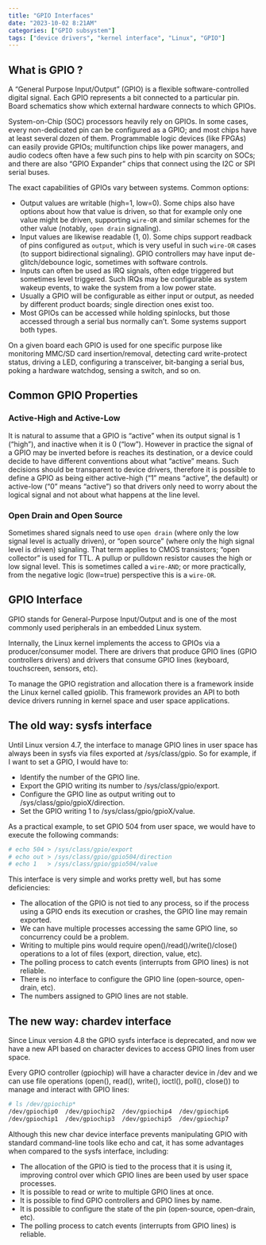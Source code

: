 ```yaml
---
title: "GPIO Interfaces"
date: "2023-10-02 8:21AM"
categories: ["GPIO subsystem"]
tags: ["device drivers", "kernel interface", "Linux", "GPIO"]
---
```


## What is GPIO ?

A “General Purpose Input/Output” (GPIO) is a flexible software-controlled digital
signal. Each GPIO represents a bit connected to a particular pin. Board schematics
show which external hardware connects to which GPIOs.

System-on-Chip (SOC) processors heavily rely on GPIOs. In some cases, every
non-dedicated pin can be configured as a GPIO; and most chips have at least several
dozen of them. Programmable logic devices (like FPGAs) can easily provide GPIOs;
multifunction chips like power managers, and audio codecs often have a few such
pins to help with pin scarcity on SOCs; and there are also “GPIO Expander” chips
that connect using the I2C or SPI serial buses.

The exact capabilities of GPIOs vary between systems. Common options:

* Output values are writable (high=1, low=0). Some chips also have options about
how that value is driven, so that for example only one value might be driven,
supporting `wire-OR` and similar schemes for the other value (notably, `open drain`
signaling).
* Input values are likewise readable (1, 0). Some chips support readback of pins
configured as `output`, which is very useful in such `wire-OR` cases (to support
bidirectional signaling). GPIO controllers may have input de-glitch/debounce logic,
sometimes with software controls.
* Inputs can often be used as IRQ signals, often edge triggered but sometimes
level triggered. Such IRQs may be configurable as system wakeup events, to wake
the system from a low power state.
* Usually a GPIO will be configurable as either input or output, as needed by
different product boards; single direction ones exist too.
* Most GPIOs can be accessed while holding spinlocks, but those accessed through
a serial bus normally can’t. Some systems support both types.

On a given board each GPIO is used for one specific purpose like monitoring MMC/SD
card insertion/removal, detecting card write-protect status, driving a LED,
configuring a transceiver, bit-banging a serial bus, poking a hardware watchdog,
sensing a switch, and so on.

## Common GPIO Properties

### Active-High and Active-Low

It is natural to assume that a GPIO is “active” when its output signal is 
1 (“high”), and inactive when it is 0 (“low”). However in practice the signal of
a GPIO may be inverted before is reaches its destination, or a device could decide
to have different conventions about what “active” means. Such decisions should be
transparent to device drivers, therefore it is possible to define a GPIO as being
either active-high (“1” means “active”, the default) or active-low (“0” means
“active”) so that drivers only need to worry about the logical signal and not
about what happens at the line level.

### Open Drain and Open Source

Sometimes shared signals need to use `open drain` (where only the low signal level
is actually driven), or “open source” (where only the high signal level is driven)
signaling. That term applies to CMOS transistors; “open collector” is used for TTL.
A pullup or pulldown resistor causes the high or low signal level. This is sometimes
called a `wire-AND`; or more practically, from the negative logic (low=true)
perspective this is a `wire-OR`.

## GPIO Interface

GPIO stands for General-Purpose Input/Output and is one of the most commonly used
peripherals in an embedded Linux system.

Internally, the Linux kernel implements the access to GPIOs via a producer/consumer
model. There are drivers that produce GPIO lines (GPIO controllers drivers) and
drivers that consume GPIO lines (keyboard, touchscreen, sensors, etc).

To manage the GPIO registration and allocation there is a framework inside the
Linux kernel called gpiolib. This framework provides an API to both device drivers
running in kernel space and user space applications.


## The old way: sysfs interface

Until Linux version 4.7, the interface to manage GPIO lines in user space has
always been in sysfs via files exported at /sys/class/gpio. So for example, if I
want to set a GPIO, I would have to:

 - Identify the number of the GPIO line.
 - Export the GPIO writing its number to /sys/class/gpio/export.
 - Configure the GPIO line as output writing out to /sys/class/gpio/gpioX/direction.
 - Set the GPIO writing 1 to /sys/class/gpio/gpioX/value.

As a practical example, to set GPIO 504 from user space, we would have to execute
the following commands:

```bash
# echo 504 > /sys/class/gpio/export
# echo out > /sys/class/gpio/gpio504/direction
# echo 1   > /sys/class/gpio/gpio504/value
```

This interface is very simple and works pretty well, but has some deficiencies:
 - The allocation of the GPIO is not tied to any process, so if the process using
   a GPIO ends its execution or crashes, the GPIO line may remain exported.
 - We can have multiple processes accessing the same GPIO line, so concurrency
   could be a problem.
 - Writing to multiple pins would require open()/read()/write()/close() operations
   to a lot of files (export, direction, value, etc).
 - The polling process to catch events (interrupts from GPIO lines) is not reliable.
 - There is no interface to configure the GPIO line (open-source, open-drain, etc).
 - The numbers assigned to GPIO lines are not stable.

## The new way: chardev interface

Since Linux version 4.8 the GPIO sysfs interface is deprecated, and now we have
a new API based on character devices to access GPIO lines from user space.

Every GPIO controller (gpiochip) will have a character device in /dev and we can
use file operations (open(), read(), write(), ioctl(), poll(), close()) to manage
and interact with GPIO lines:

```bash
# ls /dev/gpiochip*
/dev/gpiochip0  /dev/gpiochip2  /dev/gpiochip4  /dev/gpiochip6
/dev/gpiochip1  /dev/gpiochip3  /dev/gpiochip5  /dev/gpiochip7
```

Although this new char device interface prevents manipulating GPIO with standard
command-line tools like echo and cat, it has some advantages when compared to the
sysfs interface, including:

 - The allocation of the GPIO is tied to the process that it is using it, improving control over which GPIO lines are been used by user space processes.
 - It is possible to read or write to multiple GPIO lines at once.
 - It is possible to find GPIO controllers and GPIO lines by name.
 - It is possible to configure the state of the pin (open-source, open-drain, etc).
 - The polling process to catch events (interrupts from GPIO lines) is reliable.
